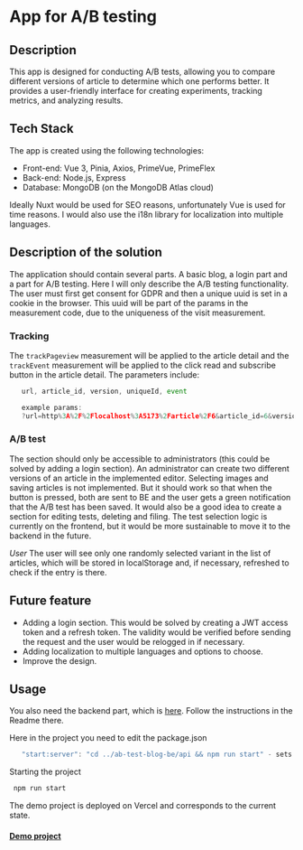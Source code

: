 # App for A/B testing

## Description
This app is designed for conducting A/B tests, allowing you to compare different versions of article to determine which one performs better. It provides a user-friendly interface for creating experiments, tracking metrics, and analyzing results.

## Tech Stack
The app is created using the following technologies:

- Front-end: Vue 3, Pinia, Axios, PrimeVue, PrimeFlex
- Back-end: Node.js, Express
- Database: MongoDB (on the MongoDB Atlas cloud)

Ideally Nuxt would be used for SEO reasons, unfortunately Vue is used for time reasons. I would also use the i18n library for localization into multiple languages.

## Description of the solution
The application should contain several parts. A basic blog, a login part and a part for A/B testing. Here I will only describe the A/B testing functionality.
The user must first get consent for GDPR and then a unique uuid is set in a cookie in the browser. This uuid will be part of the params in the measurement code, due to the uniqueness of the visit measurement.

### Tracking

The `trackPageview` measurement will be applied to the article detail and the `trackEvent` measurement will be applied to the click read and subscribe button in the article detail. The parameters include:

```js
   url, article_id, version, uniqueId, event

   example params:
   ?url=http%3A%2F%2Flocalhost%3A5173%2Farticle%2F6&article_id=6&version=test_variation&unique_id=111111&event=subscibe-button
```

### A/B test

The section should only be accessible to administrators (this could be solved by adding a login section).
An administrator can create two different versions of an article in the implemented editor. Selecting images and saving articles is not implemented. But it should work so that when the button is pressed, both are sent to BE and the user gets a green notification that the A/B test has been saved.
It would also be a good idea to create a section for editing tests, deleting and filing.
The test selection logic is currently on the frontend, but it would be more sustainable to move it to the backend in the future.

*User*
The user will see only one randomly selected variant in the list of articles, which will be stored in localStorage and, if necessary, refreshed to check if the entry is there.


## Future feature
- Adding a login section. This would be solved by creating a JWT access token and a refresh token. The validity would be verified before sending the request and the user would be relogged in if necessary.
 - Adding localization to multiple languages and options to choose.
 - Improve the design.

## Usage

You also need the backend part, which is [here](https://github.com/CoffeeladyCZ/ab-test-blog-be). Follow the instructions in the Readme there.

Here in the project you need to edit the package.json
```js
   "start:server": "cd ../ab-test-blog-be/api && npm run start" - sets according to the location of your backend repo
```

Starting the project
```js
 npm run start
```

The demo project is deployed on Vercel and corresponds to the current state.
#### [Demo project](https://ab-test-blog-fe.vercel.app/)
